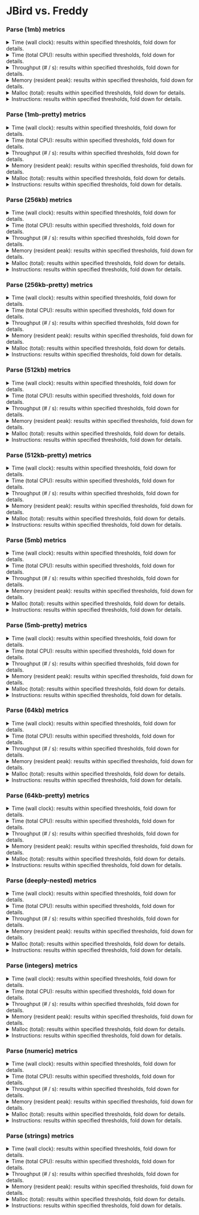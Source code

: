 # JBird vs. Freddy

### Parse (1mb) metrics

<details><summary>Time (wall clock): results within specified thresholds, fold down for details.</summary>
<p>

|         Time (wall clock) (μs) *         |        p0 |       p25 |       p50 |       p75 |       p90 |       p99 |      p100 |   Samples |
|:----------------------------------------:|----------:|----------:|----------:|----------:|----------:|----------:|----------:|----------:|
|                  freddy                  |      2948 |      3129 |      3158 |      3187 |      3222 |      3912 |      4543 |       311 |
|                  jbird                   |      1866 |      2040 |      2056 |      2078 |      2101 |      2439 |      2640 |       475 |
|                    Δ                     |     -1082 |     -1089 |     -1102 |     -1109 |     -1121 |     -1473 |     -1903 |       164 |
|              Improvement %               |        37 |        35 |        35 |        35 |        35 |        38 |        42 |       164 |

<p>
</details>

<details><summary>Time (total CPU): results within specified thresholds, fold down for details.</summary>
<p>

|         Time (total CPU) (μs) *          |        p0 |       p25 |       p50 |       p75 |       p90 |       p99 |      p100 |   Samples |
|:----------------------------------------:|----------:|----------:|----------:|----------:|----------:|----------:|----------:|----------:|
|                  freddy                  |      2950 |      3129 |      3160 |      3191 |      3224 |      3916 |      4548 |       311 |
|                  jbird                   |      1867 |      2043 |      2059 |      2080 |      2103 |      2443 |      2638 |       475 |
|                    Δ                     |     -1083 |     -1086 |     -1101 |     -1111 |     -1121 |     -1473 |     -1910 |       164 |
|              Improvement %               |        37 |        35 |        35 |        35 |        35 |        38 |        42 |       164 |

<p>
</details>

<details><summary>Throughput (# / s): results within specified thresholds, fold down for details.</summary>
<p>

|          Throughput (# / s) (#)          |        p0 |       p25 |       p50 |       p75 |       p90 |       p99 |      p100 |   Samples |
|:----------------------------------------:|----------:|----------:|----------:|----------:|----------:|----------:|----------:|----------:|
|                  freddy                  |       339 |       320 |       317 |       314 |       311 |       256 |       220 |       311 |
|                  jbird                   |       536 |       490 |       486 |       481 |       476 |       410 |       379 |       475 |
|                    Δ                     |       197 |       170 |       169 |       167 |       165 |       154 |       159 |       164 |
|              Improvement %               |        58 |        53 |        53 |        53 |        53 |        60 |        72 |       164 |

<p>
</details>

<details><summary>Memory (resident peak): results within specified thresholds, fold down for details.</summary>
<p>

|        Memory (resident peak) (M)        |        p0 |       p25 |       p50 |       p75 |       p90 |       p99 |      p100 |   Samples |
|:----------------------------------------:|----------:|----------:|----------:|----------:|----------:|----------:|----------:|----------:|
|                  freddy                  |        27 |        29 |        29 |        29 |        29 |        29 |        29 |       311 |
|                  jbird                   |        29 |        31 |        31 |        31 |        31 |        31 |        31 |       475 |
|                    Δ                     |         2 |         2 |         2 |         2 |         2 |         2 |         2 |       164 |
|              Improvement %               |        -7 |        -7 |        -7 |        -7 |        -7 |        -7 |        -7 |       164 |

<p>
</details>

<details><summary>Malloc (total): results within specified thresholds, fold down for details.</summary>
<p>

|           Malloc (total) (K) *           |        p0 |       p25 |       p50 |       p75 |       p90 |       p99 |      p100 |   Samples |
|:----------------------------------------:|----------:|----------:|----------:|----------:|----------:|----------:|----------:|----------:|
|                  freddy                  |        11 |        11 |        11 |        11 |        11 |        11 |        11 |       311 |
|                  jbird                   |        11 |        11 |        11 |        11 |        11 |        11 |        11 |       475 |
|                    Δ                     |         0 |         0 |         0 |         0 |         0 |         0 |         0 |       164 |
|              Improvement %               |         0 |         0 |         0 |         0 |         0 |         0 |         0 |       164 |

<p>
</details>

<details><summary>Instructions: results within specified thresholds, fold down for details.</summary>
<p>

|            Instructions (M) *            |        p0 |       p25 |       p50 |       p75 |       p90 |       p99 |      p100 |   Samples |
|:----------------------------------------:|----------:|----------:|----------:|----------:|----------:|----------:|----------:|----------:|
|                  freddy                  |        66 |        66 |        66 |        66 |        66 |        66 |        68 |       311 |
|                  jbird                   |        48 |        48 |        48 |        48 |        48 |        50 |        51 |       475 |
|                    Δ                     |       -18 |       -18 |       -18 |       -18 |       -18 |       -16 |       -17 |       164 |
|              Improvement %               |        27 |        27 |        27 |        27 |        27 |        24 |        25 |       164 |

<p>
</details>

### Parse (1mb-pretty) metrics

<details><summary>Time (wall clock): results within specified thresholds, fold down for details.</summary>
<p>

|         Time (wall clock) (μs) *         |        p0 |       p25 |       p50 |       p75 |       p90 |       p99 |      p100 |   Samples |
|:----------------------------------------:|----------:|----------:|----------:|----------:|----------:|----------:|----------:|----------:|
|                  freddy                  |      2969 |      3152 |      3183 |      3209 |      3234 |      3267 |      3344 |       311 |
|                  jbird                   |      1916 |      2075 |      2090 |      2105 |      2118 |      2177 |      2218 |       470 |
|                    Δ                     |     -1053 |     -1077 |     -1093 |     -1104 |     -1116 |     -1090 |     -1126 |       159 |
|              Improvement %               |        35 |        34 |        34 |        34 |        35 |        33 |        34 |       159 |

<p>
</details>

<details><summary>Time (total CPU): results within specified thresholds, fold down for details.</summary>
<p>

|         Time (total CPU) (μs) *          |        p0 |       p25 |       p50 |       p75 |       p90 |       p99 |      p100 |   Samples |
|:----------------------------------------:|----------:|----------:|----------:|----------:|----------:|----------:|----------:|----------:|
|                  freddy                  |      2972 |      3154 |      3185 |      3213 |      3236 |      3273 |      3346 |       311 |
|                  jbird                   |      1918 |      2077 |      2093 |      2107 |      2118 |      2185 |      2223 |       470 |
|                    Δ                     |     -1054 |     -1077 |     -1092 |     -1106 |     -1118 |     -1088 |     -1123 |       159 |
|              Improvement %               |        35 |        34 |        34 |        34 |        35 |        33 |        34 |       159 |

<p>
</details>

<details><summary>Throughput (# / s): results within specified thresholds, fold down for details.</summary>
<p>

|          Throughput (# / s) (#)          |        p0 |       p25 |       p50 |       p75 |       p90 |       p99 |      p100 |   Samples |
|:----------------------------------------:|----------:|----------:|----------:|----------:|----------:|----------:|----------:|----------:|
|                  freddy                  |       337 |       317 |       314 |       312 |       309 |       306 |       299 |       311 |
|                  jbird                   |       522 |       482 |       478 |       475 |       473 |       459 |       451 |       470 |
|                    Δ                     |       185 |       165 |       164 |       163 |       164 |       153 |       152 |       159 |
|              Improvement %               |        55 |        52 |        52 |        52 |        53 |        50 |        51 |       159 |

<p>
</details>

<details><summary>Memory (resident peak): results within specified thresholds, fold down for details.</summary>
<p>

|        Memory (resident peak) (M)        |        p0 |       p25 |       p50 |       p75 |       p90 |       p99 |      p100 |   Samples |
|:----------------------------------------:|----------:|----------:|----------:|----------:|----------:|----------:|----------:|----------:|
|                  freddy                  |        27 |        29 |        29 |        29 |        29 |        29 |        29 |       311 |
|                  jbird                   |        29 |        31 |        31 |        31 |        31 |        31 |        31 |       470 |
|                    Δ                     |         2 |         2 |         2 |         2 |         2 |         2 |         2 |       159 |
|              Improvement %               |        -7 |        -7 |        -7 |        -7 |        -7 |        -7 |        -7 |       159 |

<p>
</details>

<details><summary>Malloc (total): results within specified thresholds, fold down for details.</summary>
<p>

|           Malloc (total) (K) *           |        p0 |       p25 |       p50 |       p75 |       p90 |       p99 |      p100 |   Samples |
|:----------------------------------------:|----------:|----------:|----------:|----------:|----------:|----------:|----------:|----------:|
|                  freddy                  |        11 |        11 |        11 |        11 |        11 |        11 |        11 |       311 |
|                  jbird                   |        11 |        11 |        11 |        11 |        11 |        11 |        11 |       470 |
|                    Δ                     |         0 |         0 |         0 |         0 |         0 |         0 |         0 |       159 |
|              Improvement %               |         0 |         0 |         0 |         0 |         0 |         0 |         0 |       159 |

<p>
</details>

<details><summary>Instructions: results within specified thresholds, fold down for details.</summary>
<p>

|            Instructions (M) *            |        p0 |       p25 |       p50 |       p75 |       p90 |       p99 |      p100 |   Samples |
|:----------------------------------------:|----------:|----------:|----------:|----------:|----------:|----------:|----------:|----------:|
|                  freddy                  |        67 |        67 |        67 |        67 |        68 |        68 |        69 |       311 |
|                  jbird                   |        49 |        49 |        49 |        49 |        49 |        50 |        51 |       470 |
|                    Δ                     |       -18 |       -18 |       -18 |       -18 |       -19 |       -18 |       -18 |       159 |
|              Improvement %               |        27 |        27 |        27 |        27 |        28 |        26 |        26 |       159 |

<p>
</details>

### Parse (256kb) metrics

<details><summary>Time (wall clock): results within specified thresholds, fold down for details.</summary>
<p>

|         Time (wall clock) (μs) *         |        p0 |       p25 |       p50 |       p75 |       p90 |       p99 |      p100 |   Samples |
|:----------------------------------------:|----------:|----------:|----------:|----------:|----------:|----------:|----------:|----------:|
|                  freddy                  |       722 |       775 |       785 |       795 |       805 |       825 |       862 |      1213 |
|                  jbird                   |       467 |       507 |       509 |       513 |       519 |       536 |       584 |      1825 |
|                    Δ                     |      -255 |      -268 |      -276 |      -282 |      -286 |      -289 |      -278 |       612 |
|              Improvement %               |        35 |        35 |        35 |        35 |        36 |        35 |        32 |       612 |

<p>
</details>

<details><summary>Time (total CPU): results within specified thresholds, fold down for details.</summary>
<p>

|         Time (total CPU) (μs) *          |        p0 |       p25 |       p50 |       p75 |       p90 |       p99 |      p100 |   Samples |
|:----------------------------------------:|----------:|----------:|----------:|----------:|----------:|----------:|----------:|----------:|
|                  freddy                  |       723 |       777 |       787 |       797 |       808 |       828 |       864 |      1213 |
|                  jbird                   |       469 |       509 |       511 |       515 |       521 |       536 |       574 |      1825 |
|                    Δ                     |      -254 |      -268 |      -276 |      -282 |      -287 |      -292 |      -290 |       612 |
|              Improvement %               |        35 |        34 |        35 |        35 |        36 |        35 |        34 |       612 |

<p>
</details>

<details><summary>Throughput (# / s): results within specified thresholds, fold down for details.</summary>
<p>

|          Throughput (# / s) (#)          |        p0 |       p25 |       p50 |       p75 |       p90 |       p99 |      p100 |   Samples |
|:----------------------------------------:|----------:|----------:|----------:|----------:|----------:|----------:|----------:|----------:|
|                  freddy                  |      1386 |      1291 |      1274 |      1259 |      1242 |      1212 |      1159 |      1213 |
|                  jbird                   |      2142 |      1974 |      1964 |      1950 |      1929 |      1867 |      1712 |      1825 |
|                    Δ                     |       756 |       683 |       690 |       691 |       687 |       655 |       553 |       612 |
|              Improvement %               |        55 |        53 |        54 |        55 |        55 |        54 |        48 |       612 |

<p>
</details>

<details><summary>Memory (resident peak): results within specified thresholds, fold down for details.</summary>
<p>

|        Memory (resident peak) (M)        |        p0 |       p25 |       p50 |       p75 |       p90 |       p99 |      p100 |   Samples |
|:----------------------------------------:|----------:|----------:|----------:|----------:|----------:|----------:|----------:|----------:|
|                  freddy                  |        25 |        26 |        26 |        26 |        26 |        26 |        26 |      1213 |
|                  jbird                   |        26 |        27 |        27 |        27 |        27 |        27 |        27 |      1825 |
|                    Δ                     |         1 |         1 |         1 |         1 |         1 |         1 |         1 |       612 |
|              Improvement %               |        -4 |        -4 |        -4 |        -4 |        -4 |        -4 |        -4 |       612 |

<p>
</details>

<details><summary>Malloc (total): results within specified thresholds, fold down for details.</summary>
<p>

|             Malloc (total) *             |        p0 |       p25 |       p50 |       p75 |       p90 |       p99 |      p100 |   Samples |
|:----------------------------------------:|----------:|----------:|----------:|----------:|----------:|----------:|----------:|----------:|
|                  freddy                  |      2650 |      2650 |      2650 |      2650 |      2650 |      2650 |      2650 |      1213 |
|                  jbird                   |      2636 |      2636 |      2636 |      2636 |      2636 |      2636 |      2636 |      1825 |
|                    Δ                     |       -14 |       -14 |       -14 |       -14 |       -14 |       -14 |       -14 |       612 |
|              Improvement %               |         1 |         1 |         1 |         1 |         1 |         1 |         1 |       612 |

<p>
</details>

<details><summary>Instructions: results within specified thresholds, fold down for details.</summary>
<p>

|            Instructions (M) *            |        p0 |       p25 |       p50 |       p75 |       p90 |       p99 |      p100 |   Samples |
|:----------------------------------------:|----------:|----------:|----------:|----------:|----------:|----------:|----------:|----------:|
|                  freddy                  |        17 |        17 |        17 |        17 |        17 |        17 |        17 |      1213 |
|                  jbird                   |        12 |        12 |        12 |        12 |        12 |        12 |        13 |      1825 |
|                    Δ                     |        -5 |        -5 |        -5 |        -5 |        -5 |        -5 |        -4 |       612 |
|              Improvement %               |        29 |        29 |        29 |        29 |        29 |        29 |        24 |       612 |

<p>
</details>

### Parse (256kb-pretty) metrics

<details><summary>Time (wall clock): results within specified thresholds, fold down for details.</summary>
<p>

|         Time (wall clock) (μs) *         |        p0 |       p25 |       p50 |       p75 |       p90 |       p99 |      p100 |   Samples |
|:----------------------------------------:|----------:|----------:|----------:|----------:|----------:|----------:|----------:|----------:|
|                  freddy                  |       735 |       788 |       799 |       808 |       818 |       851 |       937 |      1193 |
|                  jbird                   |       469 |       514 |       518 |       524 |       530 |       549 |       581 |      1794 |
|                    Δ                     |      -266 |      -274 |      -281 |      -284 |      -288 |      -302 |      -356 |       601 |
|              Improvement %               |        36 |        35 |        35 |        35 |        35 |        35 |        38 |       601 |

<p>
</details>

<details><summary>Time (total CPU): results within specified thresholds, fold down for details.</summary>
<p>

|         Time (total CPU) (μs) *          |        p0 |       p25 |       p50 |       p75 |       p90 |       p99 |      p100 |   Samples |
|:----------------------------------------:|----------:|----------:|----------:|----------:|----------:|----------:|----------:|----------:|
|                  freddy                  |       736 |       790 |       801 |       810 |       821 |       854 |       939 |      1193 |
|                  jbird                   |       471 |       516 |       520 |       526 |       532 |       551 |       585 |      1794 |
|                    Δ                     |      -265 |      -274 |      -281 |      -284 |      -289 |      -303 |      -354 |       601 |
|              Improvement %               |        36 |        35 |        35 |        35 |        35 |        35 |        38 |       601 |

<p>
</details>

<details><summary>Throughput (# / s): results within specified thresholds, fold down for details.</summary>
<p>

|          Throughput (# / s) (#)          |        p0 |       p25 |       p50 |       p75 |       p90 |       p99 |      p100 |   Samples |
|:----------------------------------------:|----------:|----------:|----------:|----------:|----------:|----------:|----------:|----------:|
|                  freddy                  |      1361 |      1270 |      1252 |      1237 |      1223 |      1175 |      1067 |      1193 |
|                  jbird                   |      2134 |      1944 |      1931 |      1909 |      1887 |      1822 |      1722 |      1794 |
|                    Δ                     |       773 |       674 |       679 |       672 |       664 |       647 |       655 |       601 |
|              Improvement %               |        57 |        53 |        54 |        54 |        54 |        55 |        61 |       601 |

<p>
</details>

<details><summary>Memory (resident peak): results within specified thresholds, fold down for details.</summary>
<p>

|        Memory (resident peak) (M)        |        p0 |       p25 |       p50 |       p75 |       p90 |       p99 |      p100 |   Samples |
|:----------------------------------------:|----------:|----------:|----------:|----------:|----------:|----------:|----------:|----------:|
|                  freddy                  |        26 |        26 |        26 |        26 |        26 |        26 |        26 |      1193 |
|                  jbird                   |        26 |        27 |        27 |        27 |        27 |        27 |        27 |      1794 |
|                    Δ                     |         0 |         1 |         1 |         1 |         1 |         1 |         1 |       601 |
|              Improvement %               |         0 |        -4 |        -4 |        -4 |        -4 |        -4 |        -4 |       601 |

<p>
</details>

<details><summary>Malloc (total): results within specified thresholds, fold down for details.</summary>
<p>

|             Malloc (total) *             |        p0 |       p25 |       p50 |       p75 |       p90 |       p99 |      p100 |   Samples |
|:----------------------------------------:|----------:|----------:|----------:|----------:|----------:|----------:|----------:|----------:|
|                  freddy                  |      2650 |      2650 |      2650 |      2650 |      2650 |      2650 |      2650 |      1193 |
|                  jbird                   |      2636 |      2636 |      2636 |      2636 |      2636 |      2636 |      2636 |      1794 |
|                    Δ                     |       -14 |       -14 |       -14 |       -14 |       -14 |       -14 |       -14 |       601 |
|              Improvement %               |         1 |         1 |         1 |         1 |         1 |         1 |         1 |       601 |

<p>
</details>

<details><summary>Instructions: results within specified thresholds, fold down for details.</summary>
<p>

|            Instructions (M) *            |        p0 |       p25 |       p50 |       p75 |       p90 |       p99 |      p100 |   Samples |
|:----------------------------------------:|----------:|----------:|----------:|----------:|----------:|----------:|----------:|----------:|
|                  freddy                  |        17 |        17 |        17 |        17 |        17 |        17 |        17 |      1193 |
|                  jbird                   |        12 |        12 |        12 |        12 |        12 |        13 |        13 |      1794 |
|                    Δ                     |        -5 |        -5 |        -5 |        -5 |        -5 |        -4 |        -4 |       601 |
|              Improvement %               |        29 |        29 |        29 |        29 |        29 |        24 |        24 |       601 |

<p>
</details>

### Parse (512kb) metrics

<details><summary>Time (wall clock): results within specified thresholds, fold down for details.</summary>
<p>

|         Time (wall clock) (μs) *         |        p0 |       p25 |       p50 |       p75 |       p90 |       p99 |      p100 |   Samples |
|:----------------------------------------:|----------:|----------:|----------:|----------:|----------:|----------:|----------:|----------:|
|                  freddy                  |      1479 |      1571 |      1581 |      1592 |      1604 |      1629 |      1658 |       617 |
|                  jbird                   |       929 |      1009 |      1014 |      1020 |      1029 |      1053 |      1111 |       950 |
|                    Δ                     |      -550 |      -562 |      -567 |      -572 |      -575 |      -576 |      -547 |       333 |
|              Improvement %               |        37 |        36 |        36 |        36 |        36 |        35 |        33 |       333 |

<p>
</details>

<details><summary>Time (total CPU): results within specified thresholds, fold down for details.</summary>
<p>

|         Time (total CPU) (μs) *          |        p0 |       p25 |       p50 |       p75 |       p90 |       p99 |      p100 |   Samples |
|:----------------------------------------:|----------:|----------:|----------:|----------:|----------:|----------:|----------:|----------:|
|                  freddy                  |      1481 |      1573 |      1584 |      1594 |      1607 |      1634 |      1660 |       617 |
|                  jbird                   |       931 |      1011 |      1016 |      1022 |      1031 |      1060 |      1116 |       950 |
|                    Δ                     |      -550 |      -562 |      -568 |      -572 |      -576 |      -574 |      -544 |       333 |
|              Improvement %               |        37 |        36 |        36 |        36 |        36 |        35 |        33 |       333 |

<p>
</details>

<details><summary>Throughput (# / s): results within specified thresholds, fold down for details.</summary>
<p>

|          Throughput (# / s) (#)          |        p0 |       p25 |       p50 |       p75 |       p90 |       p99 |      p100 |   Samples |
|:----------------------------------------:|----------:|----------:|----------:|----------:|----------:|----------:|----------:|----------:|
|                  freddy                  |       676 |       637 |       633 |       628 |       624 |       614 |       603 |       617 |
|                  jbird                   |      1076 |       991 |       986 |       981 |       972 |       950 |       900 |       950 |
|                    Δ                     |       400 |       354 |       353 |       353 |       348 |       336 |       297 |       333 |
|              Improvement %               |        59 |        56 |        56 |        56 |        56 |        55 |        49 |       333 |

<p>
</details>

<details><summary>Memory (resident peak): results within specified thresholds, fold down for details.</summary>
<p>

|        Memory (resident peak) (M)        |        p0 |       p25 |       p50 |       p75 |       p90 |       p99 |      p100 |   Samples |
|:----------------------------------------:|----------:|----------:|----------:|----------:|----------:|----------:|----------:|----------:|
|                  freddy                  |        26 |        27 |        27 |        28 |        28 |        28 |        28 |       617 |
|                  jbird                   |        26 |        28 |        28 |        28 |        28 |        28 |        28 |       950 |
|                    Δ                     |         0 |         1 |         1 |         0 |         0 |         0 |         0 |       333 |
|              Improvement %               |         0 |        -4 |        -4 |         0 |         0 |         0 |         0 |       333 |

<p>
</details>

<details><summary>Malloc (total): results within specified thresholds, fold down for details.</summary>
<p>

|             Malloc (total) *             |        p0 |       p25 |       p50 |       p75 |       p90 |       p99 |      p100 |   Samples |
|:----------------------------------------:|----------:|----------:|----------:|----------:|----------:|----------:|----------:|----------:|
|                  freddy                  |      5279 |      5279 |      5279 |      5279 |      5279 |      5279 |      5279 |       617 |
|                  jbird                   |      5270 |      5270 |      5270 |      5270 |      5270 |      5270 |      5270 |       950 |
|                    Δ                     |        -9 |        -9 |        -9 |        -9 |        -9 |        -9 |        -9 |       333 |
|              Improvement %               |         0 |         0 |         0 |         0 |         0 |         0 |         0 |       333 |

<p>
</details>

<details><summary>Instructions: results within specified thresholds, fold down for details.</summary>
<p>

|            Instructions (M) *            |        p0 |       p25 |       p50 |       p75 |       p90 |       p99 |      p100 |   Samples |
|:----------------------------------------:|----------:|----------:|----------:|----------:|----------:|----------:|----------:|----------:|
|                  freddy                  |        33 |        33 |        33 |        33 |        33 |        34 |        34 |       617 |
|                  jbird                   |        24 |        24 |        24 |        24 |        24 |        25 |        25 |       950 |
|                    Δ                     |        -9 |        -9 |        -9 |        -9 |        -9 |        -9 |        -9 |       333 |
|              Improvement %               |        27 |        27 |        27 |        27 |        27 |        26 |        26 |       333 |

<p>
</details>

### Parse (512kb-pretty) metrics

<details><summary>Time (wall clock): results within specified thresholds, fold down for details.</summary>
<p>

|         Time (wall clock) (μs) *         |        p0 |       p25 |       p50 |       p75 |       p90 |       p99 |      p100 |   Samples |
|:----------------------------------------:|----------:|----------:|----------:|----------:|----------:|----------:|----------:|----------:|
|                  freddy                  |      1491 |      1594 |      1607 |      1619 |      1633 |      1740 |      1846 |       607 |
|                  jbird                   |       937 |      1021 |      1026 |      1031 |      1040 |      1066 |      1132 |       938 |
|                    Δ                     |      -554 |      -573 |      -581 |      -588 |      -593 |      -674 |      -714 |       331 |
|              Improvement %               |        37 |        36 |        36 |        36 |        36 |        39 |        39 |       331 |

<p>
</details>

<details><summary>Time (total CPU): results within specified thresholds, fold down for details.</summary>
<p>

|         Time (total CPU) (μs) *          |        p0 |       p25 |       p50 |       p75 |       p90 |       p99 |      p100 |   Samples |
|:----------------------------------------:|----------:|----------:|----------:|----------:|----------:|----------:|----------:|----------:|
|                  freddy                  |      1493 |      1596 |      1609 |      1622 |      1635 |      1742 |      1852 |       607 |
|                  jbird                   |       939 |      1023 |      1028 |      1034 |      1042 |      1068 |      1136 |       938 |
|                    Δ                     |      -554 |      -573 |      -581 |      -588 |      -593 |      -674 |      -716 |       331 |
|              Improvement %               |        37 |        36 |        36 |        36 |        36 |        39 |        39 |       331 |

<p>
</details>

<details><summary>Throughput (# / s): results within specified thresholds, fold down for details.</summary>
<p>

|          Throughput (# / s) (#)          |        p0 |       p25 |       p50 |       p75 |       p90 |       p99 |      p100 |   Samples |
|:----------------------------------------:|----------:|----------:|----------:|----------:|----------:|----------:|----------:|----------:|
|                  freddy                  |       671 |       627 |       623 |       618 |       612 |       575 |       542 |       607 |
|                  jbird                   |      1067 |       980 |       975 |       970 |       962 |       938 |       884 |       938 |
|                    Δ                     |       396 |       353 |       352 |       352 |       350 |       363 |       342 |       331 |
|              Improvement %               |        59 |        56 |        57 |        57 |        57 |        63 |        63 |       331 |

<p>
</details>

<details><summary>Memory (resident peak): results within specified thresholds, fold down for details.</summary>
<p>

|        Memory (resident peak) (M)        |        p0 |       p25 |       p50 |       p75 |       p90 |       p99 |      p100 |   Samples |
|:----------------------------------------:|----------:|----------:|----------:|----------:|----------:|----------:|----------:|----------:|
|                  freddy                  |        26 |        27 |        27 |        27 |        27 |        27 |        27 |       607 |
|                  jbird                   |        26 |        28 |        28 |        28 |        28 |        28 |        28 |       938 |
|                    Δ                     |         0 |         1 |         1 |         1 |         1 |         1 |         1 |       331 |
|              Improvement %               |         0 |        -4 |        -4 |        -4 |        -4 |        -4 |        -4 |       331 |

<p>
</details>

<details><summary>Malloc (total): results within specified thresholds, fold down for details.</summary>
<p>

|             Malloc (total) *             |        p0 |       p25 |       p50 |       p75 |       p90 |       p99 |      p100 |   Samples |
|:----------------------------------------:|----------:|----------:|----------:|----------:|----------:|----------:|----------:|----------:|
|                  freddy                  |      5279 |      5279 |      5279 |      5279 |      5279 |      5279 |      5279 |       607 |
|                  jbird                   |      5270 |      5270 |      5270 |      5270 |      5270 |      5270 |      5270 |       938 |
|                    Δ                     |        -9 |        -9 |        -9 |        -9 |        -9 |        -9 |        -9 |       331 |
|              Improvement %               |         0 |         0 |         0 |         0 |         0 |         0 |         0 |       331 |

<p>
</details>

<details><summary>Instructions: results within specified thresholds, fold down for details.</summary>
<p>

|            Instructions (M) *            |        p0 |       p25 |       p50 |       p75 |       p90 |       p99 |      p100 |   Samples |
|:----------------------------------------:|----------:|----------:|----------:|----------:|----------:|----------:|----------:|----------:|
|                  freddy                  |        34 |        34 |        34 |        34 |        34 |        34 |        34 |       607 |
|                  jbird                   |        24 |        24 |        24 |        24 |        24 |        25 |        26 |       938 |
|                    Δ                     |       -10 |       -10 |       -10 |       -10 |       -10 |        -9 |        -8 |       331 |
|              Improvement %               |        29 |        29 |        29 |        29 |        29 |        26 |        24 |       331 |

<p>
</details>

### Parse (5mb) metrics

<details><summary>Time (wall clock): results within specified thresholds, fold down for details.</summary>
<p>

|         Time (wall clock) (ms) *         |        p0 |       p25 |       p50 |       p75 |       p90 |       p99 |      p100 |   Samples |
|:----------------------------------------:|----------:|----------:|----------:|----------:|----------:|----------:|----------:|----------:|
|                  freddy                  |        15 |        16 |        16 |        16 |        16 |        17 |        17 |        63 |
|                  jbird                   |        10 |        11 |        11 |        11 |        11 |        12 |        12 |        92 |
|                    Δ                     |        -5 |        -5 |        -5 |        -5 |        -5 |        -5 |        -5 |        29 |
|              Improvement %               |        33 |        31 |        31 |        31 |        31 |        29 |        29 |        29 |

<p>
</details>

<details><summary>Time (total CPU): results within specified thresholds, fold down for details.</summary>
<p>

|         Time (total CPU) (ms) *          |        p0 |       p25 |       p50 |       p75 |       p90 |       p99 |      p100 |   Samples |
|:----------------------------------------:|----------:|----------:|----------:|----------:|----------:|----------:|----------:|----------:|
|                  freddy                  |        15 |        16 |        16 |        16 |        16 |        17 |        17 |        63 |
|                  jbird                   |        10 |        11 |        11 |        11 |        11 |        12 |        12 |        92 |
|                    Δ                     |        -5 |        -5 |        -5 |        -5 |        -5 |        -5 |        -5 |        29 |
|              Improvement %               |        33 |        31 |        31 |        31 |        31 |        29 |        29 |        29 |

<p>
</details>

<details><summary>Throughput (# / s): results within specified thresholds, fold down for details.</summary>
<p>

|          Throughput (# / s) (#)          |        p0 |       p25 |       p50 |       p75 |       p90 |       p99 |      p100 |   Samples |
|:----------------------------------------:|----------:|----------:|----------:|----------:|----------:|----------:|----------:|----------:|
|                  freddy                  |        65 |        63 |        63 |        63 |        62 |        58 |        58 |        63 |
|                  jbird                   |        99 |        94 |        93 |        91 |        89 |        87 |        87 |        92 |
|                    Δ                     |        34 |        31 |        30 |        28 |        27 |        29 |        29 |        29 |
|              Improvement %               |        52 |        49 |        48 |        44 |        44 |        50 |        50 |        29 |

<p>
</details>

<details><summary>Memory (resident peak): results within specified thresholds, fold down for details.</summary>
<p>

|        Memory (resident peak) (M)        |        p0 |       p25 |       p50 |       p75 |       p90 |       p99 |      p100 |   Samples |
|:----------------------------------------:|----------:|----------:|----------:|----------:|----------:|----------:|----------:|----------:|
|                  freddy                  |        35 |        46 |        46 |        46 |        46 |        46 |        46 |        63 |
|                  jbird                   |        28 |        54 |        54 |        54 |        54 |        54 |        54 |        92 |
|                    Δ                     |        -7 |         8 |         8 |         8 |         8 |         8 |         8 |        29 |
|              Improvement %               |        20 |       -17 |       -17 |       -17 |       -17 |       -17 |       -17 |        29 |

<p>
</details>

<details><summary>Malloc (total): results within specified thresholds, fold down for details.</summary>
<p>

|           Malloc (total) (K) *           |        p0 |       p25 |       p50 |       p75 |       p90 |       p99 |      p100 |   Samples |
|:----------------------------------------:|----------:|----------:|----------:|----------:|----------:|----------:|----------:|----------:|
|                  freddy                  |        53 |        53 |        53 |        53 |        53 |        53 |        53 |        63 |
|                  jbird                   |        53 |        53 |        53 |        53 |        53 |        53 |        53 |        92 |
|                    Δ                     |         0 |         0 |         0 |         0 |         0 |         0 |         0 |        29 |
|              Improvement %               |         0 |         0 |         0 |         0 |         0 |         0 |         0 |        29 |

<p>
</details>

<details><summary>Instructions: results within specified thresholds, fold down for details.</summary>
<p>

|            Instructions (M) *            |        p0 |       p25 |       p50 |       p75 |       p90 |       p99 |      p100 |   Samples |
|:----------------------------------------:|----------:|----------:|----------:|----------:|----------:|----------:|----------:|----------:|
|                  freddy                  |       332 |       333 |       333 |       333 |       333 |       338 |       338 |        63 |
|                  jbird                   |       243 |       246 |       246 |       249 |       251 |       260 |       260 |        92 |
|                    Δ                     |       -89 |       -87 |       -87 |       -84 |       -82 |       -78 |       -78 |        29 |
|              Improvement %               |        27 |        26 |        26 |        25 |        25 |        23 |        23 |        29 |

<p>
</details>

### Parse (5mb-pretty) metrics

<details><summary>Time (wall clock): results within specified thresholds, fold down for details.</summary>
<p>

|         Time (wall clock) (ms) *         |        p0 |       p25 |       p50 |       p75 |       p90 |       p99 |      p100 |   Samples |
|:----------------------------------------:|----------:|----------:|----------:|----------:|----------:|----------:|----------:|----------:|
|                  freddy                  |        15 |        16 |        16 |        16 |        16 |        17 |        17 |        62 |
|                  jbird                   |        11 |        11 |        11 |        11 |        11 |        12 |        12 |        88 |
|                    Δ                     |        -4 |        -5 |        -5 |        -5 |        -5 |        -5 |        -5 |        26 |
|              Improvement %               |        27 |        31 |        31 |        31 |        31 |        29 |        29 |        26 |

<p>
</details>

<details><summary>Time (total CPU): results within specified thresholds, fold down for details.</summary>
<p>

|         Time (total CPU) (ms) *          |        p0 |       p25 |       p50 |       p75 |       p90 |       p99 |      p100 |   Samples |
|:----------------------------------------:|----------:|----------:|----------:|----------:|----------:|----------:|----------:|----------:|
|                  freddy                  |        15 |        16 |        16 |        16 |        17 |        17 |        17 |        62 |
|                  jbird                   |        11 |        11 |        11 |        11 |        11 |        12 |        12 |        88 |
|                    Δ                     |        -4 |        -5 |        -5 |        -5 |        -6 |        -5 |        -5 |        26 |
|              Improvement %               |        27 |        31 |        31 |        31 |        35 |        29 |        29 |        26 |

<p>
</details>

<details><summary>Throughput (# / s): results within specified thresholds, fold down for details.</summary>
<p>

|          Throughput (# / s) (#)          |        p0 |       p25 |       p50 |       p75 |       p90 |       p99 |      p100 |   Samples |
|:----------------------------------------:|----------:|----------:|----------:|----------:|----------:|----------:|----------:|----------:|
|                  freddy                  |        65 |        62 |        62 |        61 |        61 |        59 |        59 |        62 |
|                  jbird                   |        93 |        89 |        88 |        88 |        87 |        86 |        86 |        88 |
|                    Δ                     |        28 |        27 |        26 |        27 |        26 |        27 |        27 |        26 |
|              Improvement %               |        43 |        44 |        42 |        44 |        43 |        46 |        46 |        26 |

<p>
</details>

<details><summary>Memory (resident peak): results within specified thresholds, fold down for details.</summary>
<p>

|        Memory (resident peak) (M)        |        p0 |       p25 |       p50 |       p75 |       p90 |       p99 |      p100 |   Samples |
|:----------------------------------------:|----------:|----------:|----------:|----------:|----------:|----------:|----------:|----------:|
|                  freddy                  |        35 |        41 |        42 |        42 |        42 |        42 |        42 |        62 |
|                  jbird                   |        34 |        51 |        51 |        52 |        52 |        52 |        52 |        88 |
|                    Δ                     |        -1 |        10 |         9 |        10 |        10 |        10 |        10 |        26 |
|              Improvement %               |         3 |       -24 |       -21 |       -24 |       -24 |       -24 |       -24 |        26 |

<p>
</details>

<details><summary>Malloc (total): results within specified thresholds, fold down for details.</summary>
<p>

|           Malloc (total) (K) *           |        p0 |       p25 |       p50 |       p75 |       p90 |       p99 |      p100 |   Samples |
|:----------------------------------------:|----------:|----------:|----------:|----------:|----------:|----------:|----------:|----------:|
|                  freddy                  |        53 |        53 |        53 |        53 |        53 |        53 |        53 |        62 |
|                  jbird                   |        53 |        53 |        53 |        53 |        53 |        53 |        53 |        88 |
|                    Δ                     |         0 |         0 |         0 |         0 |         0 |         0 |         0 |        26 |
|              Improvement %               |         0 |         0 |         0 |         0 |         0 |         0 |         0 |        26 |

<p>
</details>

<details><summary>Instructions: results within specified thresholds, fold down for details.</summary>
<p>

|            Instructions (M) *            |        p0 |       p25 |       p50 |       p75 |       p90 |       p99 |      p100 |   Samples |
|:----------------------------------------:|----------:|----------:|----------:|----------:|----------:|----------:|----------:|----------:|
|                  freddy                  |       338 |       338 |       338 |       339 |       341 |       344 |       344 |        62 |
|                  jbird                   |       250 |       254 |       254 |       254 |       255 |       263 |       263 |        88 |
|                    Δ                     |       -88 |       -84 |       -84 |       -85 |       -86 |       -81 |       -81 |        26 |
|              Improvement %               |        26 |        25 |        25 |        25 |        25 |        24 |        24 |        26 |

<p>
</details>

### Parse (64kb) metrics

<details><summary>Time (wall clock): results within specified thresholds, fold down for details.</summary>
<p>

|         Time (wall clock) (μs) *         |        p0 |       p25 |       p50 |       p75 |       p90 |       p99 |      p100 |   Samples |
|:----------------------------------------:|----------:|----------:|----------:|----------:|----------:|----------:|----------:|----------:|
|                  freddy                  |       182 |       193 |       201 |       207 |       210 |       232 |       404 |      4185 |
|                  jbird                   |       115 |       123 |       129 |       131 |       132 |       141 |       190 |      6089 |
|                    Δ                     |       -67 |       -70 |       -72 |       -76 |       -78 |       -91 |      -214 |      1904 |
|              Improvement %               |        37 |        36 |        36 |        37 |        37 |        39 |        53 |      1904 |

<p>
</details>

<details><summary>Time (total CPU): results within specified thresholds, fold down for details.</summary>
<p>

|         Time (total CPU) (μs) *          |        p0 |       p25 |       p50 |       p75 |       p90 |       p99 |      p100 |   Samples |
|:----------------------------------------:|----------:|----------:|----------:|----------:|----------:|----------:|----------:|----------:|
|                  freddy                  |       183 |       195 |       202 |       209 |       212 |       234 |       408 |      4185 |
|                  jbird                   |       116 |       125 |       131 |       133 |       134 |       143 |       185 |      6089 |
|                    Δ                     |       -67 |       -70 |       -71 |       -76 |       -78 |       -91 |      -223 |      1904 |
|              Improvement %               |        37 |        36 |        35 |        36 |        37 |        39 |        55 |      1904 |

<p>
</details>

<details><summary>Throughput (# / s): results within specified thresholds, fold down for details.</summary>
<p>

|          Throughput (# / s) (#)          |        p0 |       p25 |       p50 |       p75 |       p90 |       p99 |      p100 |   Samples |
|:----------------------------------------:|----------:|----------:|----------:|----------:|----------:|----------:|----------:|----------:|
|                  freddy                  |      5502 |      5183 |      4987 |      4835 |      4759 |      4311 |      2474 |      4185 |
|                  jbird                   |      8727 |      8127 |      7755 |      7619 |      7571 |      7123 |      5270 |      6089 |
|                    Δ                     |      3225 |      2944 |      2768 |      2784 |      2812 |      2812 |      2796 |      1904 |
|              Improvement %               |        59 |        57 |        56 |        58 |        59 |        65 |       113 |      1904 |

<p>
</details>

<details><summary>Memory (resident peak): results within specified thresholds, fold down for details.</summary>
<p>

|        Memory (resident peak) (M)        |        p0 |       p25 |       p50 |       p75 |       p90 |       p99 |      p100 |   Samples |
|:----------------------------------------:|----------:|----------:|----------:|----------:|----------:|----------:|----------:|----------:|
|                  freddy                  |        25 |        25 |        25 |        25 |        25 |        25 |        25 |      4185 |
|                  jbird                   |        25 |        26 |        26 |        26 |        26 |        26 |        26 |      6089 |
|                    Δ                     |         0 |         1 |         1 |         1 |         1 |         1 |         1 |      1904 |
|              Improvement %               |         0 |        -4 |        -4 |        -4 |        -4 |        -4 |        -4 |      1904 |

<p>
</details>

<details><summary>Malloc (total): results within specified thresholds, fold down for details.</summary>
<p>

|             Malloc (total) *             |        p0 |       p25 |       p50 |       p75 |       p90 |       p99 |      p100 |   Samples |
|:----------------------------------------:|----------:|----------:|----------:|----------:|----------:|----------:|----------:|----------:|
|                  freddy                  |       674 |       674 |       674 |       674 |       674 |       674 |       674 |      4185 |
|                  jbird                   |       662 |       662 |       662 |       662 |       662 |       662 |       662 |      6089 |
|                    Δ                     |       -12 |       -12 |       -12 |       -12 |       -12 |       -12 |       -12 |      1904 |
|              Improvement %               |         2 |         2 |         2 |         2 |         2 |         2 |         2 |      1904 |

<p>
</details>

<details><summary>Instructions: results within specified thresholds, fold down for details.</summary>
<p>

|            Instructions (K) *            |        p0 |       p25 |       p50 |       p75 |       p90 |       p99 |      p100 |   Samples |
|:----------------------------------------:|----------:|----------:|----------:|----------:|----------:|----------:|----------:|----------:|
|                  freddy                  |      4159 |      4162 |      4162 |      4162 |      4162 |      4227 |      4242 |      4185 |
|                  jbird                   |      3016 |      3017 |      3017 |      3017 |      3019 |      3090 |      3168 |      6089 |
|                    Δ                     |     -1143 |     -1145 |     -1145 |     -1145 |     -1143 |     -1137 |     -1074 |      1904 |
|              Improvement %               |        27 |        28 |        28 |        28 |        27 |        27 |        25 |      1904 |

<p>
</details>

### Parse (64kb-pretty) metrics

<details><summary>Time (wall clock): results within specified thresholds, fold down for details.</summary>
<p>

|         Time (wall clock) (μs) *         |        p0 |       p25 |       p50 |       p75 |       p90 |       p99 |      p100 |   Samples |
|:----------------------------------------:|----------:|----------:|----------:|----------:|----------:|----------:|----------:|----------:|
|                  freddy                  |       185 |       196 |       204 |       210 |       217 |       245 |       583 |      4118 |
|                  jbird                   |       117 |       125 |       131 |       132 |       136 |       147 |       183 |      6019 |
|                    Δ                     |       -68 |       -71 |       -73 |       -78 |       -81 |       -98 |      -400 |      1901 |
|              Improvement %               |        37 |        36 |        36 |        37 |        37 |        40 |        69 |      1901 |

<p>
</details>

<details><summary>Time (total CPU): results within specified thresholds, fold down for details.</summary>
<p>

|         Time (total CPU) (μs) *          |        p0 |       p25 |       p50 |       p75 |       p90 |       p99 |      p100 |   Samples |
|:----------------------------------------:|----------:|----------:|----------:|----------:|----------:|----------:|----------:|----------:|
|                  freddy                  |       187 |       197 |       206 |       212 |       219 |       245 |       465 |      4118 |
|                  jbird                   |       118 |       127 |       133 |       134 |       138 |       149 |       186 |      6019 |
|                    Δ                     |       -69 |       -70 |       -73 |       -78 |       -81 |       -96 |      -279 |      1901 |
|              Improvement %               |        37 |        36 |        35 |        37 |        37 |        39 |        60 |      1901 |

<p>
</details>

<details><summary>Throughput (# / s): results within specified thresholds, fold down for details.</summary>
<p>

|          Throughput (# / s) (#)          |        p0 |       p25 |       p50 |       p75 |       p90 |       p99 |      p100 |   Samples |
|:----------------------------------------:|----------:|----------:|----------:|----------:|----------:|----------:|----------:|----------:|
|                  freddy                  |      5402 |      5115 |      4907 |      4755 |      4619 |      4081 |      1715 |      4118 |
|                  jbird                   |      8556 |      8007 |      7651 |      7603 |      7351 |      6799 |      5455 |      6019 |
|                    Δ                     |      3154 |      2892 |      2744 |      2848 |      2732 |      2718 |      3740 |      1901 |
|              Improvement %               |        58 |        57 |        56 |        60 |        59 |        67 |       218 |      1901 |

<p>
</details>

<details><summary>Memory (resident peak): results within specified thresholds, fold down for details.</summary>
<p>

|        Memory (resident peak) (M)        |        p0 |       p25 |       p50 |       p75 |       p90 |       p99 |      p100 |   Samples |
|:----------------------------------------:|----------:|----------:|----------:|----------:|----------:|----------:|----------:|----------:|
|                  freddy                  |        25 |        25 |        25 |        25 |        25 |        25 |        25 |      4118 |
|                  jbird                   |        25 |        26 |        26 |        26 |        26 |        26 |        26 |      6019 |
|                    Δ                     |         0 |         1 |         1 |         1 |         1 |         1 |         1 |      1901 |
|              Improvement %               |         0 |        -4 |        -4 |        -4 |        -4 |        -4 |        -4 |      1901 |

<p>
</details>

<details><summary>Malloc (total): results within specified thresholds, fold down for details.</summary>
<p>

|             Malloc (total) *             |        p0 |       p25 |       p50 |       p75 |       p90 |       p99 |      p100 |   Samples |
|:----------------------------------------:|----------:|----------:|----------:|----------:|----------:|----------:|----------:|----------:|
|                  freddy                  |       674 |       674 |       674 |       674 |       674 |       674 |       674 |      4118 |
|                  jbird                   |       662 |       662 |       662 |       662 |       662 |       662 |       662 |      6019 |
|                    Δ                     |       -12 |       -12 |       -12 |       -12 |       -12 |       -12 |       -12 |      1901 |
|              Improvement %               |         2 |         2 |         2 |         2 |         2 |         2 |         2 |      1901 |

<p>
</details>

<details><summary>Instructions: results within specified thresholds, fold down for details.</summary>
<p>

|            Instructions (K) *            |        p0 |       p25 |       p50 |       p75 |       p90 |       p99 |      p100 |   Samples |
|:----------------------------------------:|----------:|----------:|----------:|----------:|----------:|----------:|----------:|----------:|
|                  freddy                  |      4242 |      4243 |      4243 |      4243 |      4248 |      4309 |      4517 |      4118 |
|                  jbird                   |      3062 |      3064 |      3064 |      3064 |      3064 |      3138 |      3208 |      6019 |
|                    Δ                     |     -1180 |     -1179 |     -1179 |     -1179 |     -1184 |     -1171 |     -1309 |      1901 |
|              Improvement %               |        28 |        28 |        28 |        28 |        28 |        27 |        29 |      1901 |

<p>
</details>

### Parse (deeply-nested) metrics

<details><summary>Time (wall clock): results within specified thresholds, fold down for details.</summary>
<p>

|         Time (wall clock) (μs) *         |        p0 |       p25 |       p50 |       p75 |       p90 |       p99 |      p100 |   Samples |
|:----------------------------------------:|----------:|----------:|----------:|----------:|----------:|----------:|----------:|----------:|
|                  freddy                  |        55 |        58 |        63 |        64 |        66 |        76 |       307 |     10343 |
|                  jbird                   |        48 |        49 |        53 |        54 |        54 |        61 |        80 |     11945 |
|                    Δ                     |        -7 |        -9 |       -10 |       -10 |       -12 |       -15 |      -227 |      1602 |
|              Improvement %               |        13 |        16 |        16 |        16 |        18 |        20 |        74 |      1602 |

<p>
</details>

<details><summary>Time (total CPU): results within specified thresholds, fold down for details.</summary>
<p>

|         Time (total CPU) (μs) *          |        p0 |       p25 |       p50 |       p75 |       p90 |       p99 |      p100 |   Samples |
|:----------------------------------------:|----------:|----------:|----------:|----------:|----------:|----------:|----------:|----------:|
|                  freddy                  |        57 |        60 |        65 |        66 |        68 |        78 |       238 |     10343 |
|                  jbird                   |        49 |        50 |        55 |        56 |        56 |        64 |        80 |     11945 |
|                    Δ                     |        -8 |       -10 |       -10 |       -10 |       -12 |       -14 |      -158 |      1602 |
|              Improvement %               |        14 |        17 |        15 |        15 |        18 |        18 |        66 |      1602 |

<p>
</details>

<details><summary>Throughput (# / s): results within specified thresholds, fold down for details.</summary>
<p>

|          Throughput (# / s) (K)          |        p0 |       p25 |       p50 |       p75 |       p90 |       p99 |      p100 |   Samples |
|:----------------------------------------:|----------:|----------:|----------:|----------:|----------:|----------:|----------:|----------:|
|                  freddy                  |        18 |        17 |        16 |        16 |        15 |        13 |         3 |     10343 |
|                  jbird                   |        21 |        21 |        19 |        19 |        18 |        16 |        12 |     11945 |
|                    Δ                     |         3 |         4 |         3 |         3 |         3 |         3 |         9 |      1602 |
|              Improvement %               |        17 |        24 |        19 |        19 |        20 |        23 |       300 |      1602 |

<p>
</details>

<details><summary>Memory (resident peak): results within specified thresholds, fold down for details.</summary>
<p>

|        Memory (resident peak) (M)        |        p0 |       p25 |       p50 |       p75 |       p90 |       p99 |      p100 |   Samples |
|:----------------------------------------:|----------:|----------:|----------:|----------:|----------:|----------:|----------:|----------:|
|                  freddy                  |        25 |        25 |        25 |        25 |        25 |        25 |        25 |     10343 |
|                  jbird                   |        25 |        25 |        25 |        25 |        25 |        25 |        25 |     11945 |
|                    Δ                     |         0 |         0 |         0 |         0 |         0 |         0 |         0 |      1602 |
|              Improvement %               |         0 |         0 |         0 |         0 |         0 |         0 |         0 |      1602 |

<p>
</details>

<details><summary>Malloc (total): results within specified thresholds, fold down for details.</summary>
<p>

|             Malloc (total) *             |        p0 |       p25 |       p50 |       p75 |       p90 |       p99 |      p100 |   Samples |
|:----------------------------------------:|----------:|----------:|----------:|----------:|----------:|----------:|----------:|----------:|
|                  freddy                  |       308 |       308 |       308 |       308 |       308 |       308 |       308 |     10343 |
|                  jbird                   |       153 |       153 |       153 |       153 |       153 |       153 |       153 |     11945 |
|                    Δ                     |      -155 |      -155 |      -155 |      -155 |      -155 |      -155 |      -155 |      1602 |
|              Improvement %               |        50 |        50 |        50 |        50 |        50 |        50 |        50 |      1602 |

<p>
</details>

<details><summary>Instructions: results within specified thresholds, fold down for details.</summary>
<p>

|            Instructions (K) *            |        p0 |       p25 |       p50 |       p75 |       p90 |       p99 |      p100 |   Samples |
|:----------------------------------------:|----------:|----------:|----------:|----------:|----------:|----------:|----------:|----------:|
|                  freddy                  |      1615 |      1616 |      1616 |      1616 |      1617 |      1650 |      1722 |     10343 |
|                  jbird                   |      1316 |      1317 |      1317 |      1317 |      1317 |      1346 |      1364 |     11945 |
|                    Δ                     |      -299 |      -299 |      -299 |      -299 |      -300 |      -304 |      -358 |      1602 |
|              Improvement %               |        19 |        19 |        19 |        19 |        19 |        18 |        21 |      1602 |

<p>
</details>

### Parse (integers) metrics

<details><summary>Time (wall clock): results within specified thresholds, fold down for details.</summary>
<p>

|         Time (wall clock) (μs) *         |        p0 |       p25 |       p50 |       p75 |       p90 |       p99 |      p100 |   Samples |
|:----------------------------------------:|----------:|----------:|----------:|----------:|----------:|----------:|----------:|----------:|
|                  freddy                  |        90 |        93 |       100 |       101 |       103 |       113 |       161 |      7533 |
|                  jbird                   |        87 |        93 |        97 |        98 |        98 |       107 |       159 |      7833 |
|                    Δ                     |        -3 |         0 |        -3 |        -3 |        -5 |        -6 |        -2 |       300 |
|              Improvement %               |         3 |         0 |         3 |         3 |         5 |         5 |         1 |       300 |

<p>
</details>

<details><summary>Time (total CPU): results within specified thresholds, fold down for details.</summary>
<p>

|         Time (total CPU) (μs) *          |        p0 |       p25 |       p50 |       p75 |       p90 |       p99 |      p100 |   Samples |
|:----------------------------------------:|----------:|----------:|----------:|----------:|----------:|----------:|----------:|----------:|
|                  freddy                  |        91 |        95 |       102 |       103 |       105 |       115 |       166 |      7533 |
|                  jbird                   |        89 |        95 |        99 |       100 |       100 |       109 |       163 |      7833 |
|                    Δ                     |        -2 |         0 |        -3 |        -3 |        -5 |        -6 |        -3 |       300 |
|              Improvement %               |         2 |         0 |         3 |         3 |         5 |         5 |         2 |       300 |

<p>
</details>

<details><summary>Throughput (# / s): results within specified thresholds, fold down for details.</summary>
<p>

|          Throughput (# / s) (K)          |        p0 |       p25 |       p50 |       p75 |       p90 |       p99 |      p100 |   Samples |
|:----------------------------------------:|----------:|----------:|----------:|----------:|----------:|----------:|----------:|----------:|
|                  freddy                  |        11 |        11 |        10 |        10 |        10 |         9 |         6 |      7533 |
|                  jbird                   |        11 |        11 |        10 |        10 |        10 |         9 |         6 |      7833 |
|                    Δ                     |         0 |         0 |         0 |         0 |         0 |         0 |         0 |       300 |
|              Improvement %               |         0 |         0 |         0 |         0 |         0 |         0 |         0 |       300 |

<p>
</details>

<details><summary>Memory (resident peak): results within specified thresholds, fold down for details.</summary>
<p>

|        Memory (resident peak) (M)        |        p0 |       p25 |       p50 |       p75 |       p90 |       p99 |      p100 |   Samples |
|:----------------------------------------:|----------:|----------:|----------:|----------:|----------:|----------:|----------:|----------:|
|                  freddy                  |        25 |        26 |        26 |        26 |        26 |        26 |        26 |      7533 |
|                  jbird                   |        25 |        26 |        26 |        26 |        26 |        26 |        26 |      7833 |
|                    Δ                     |         0 |         0 |         0 |         0 |         0 |         0 |         0 |       300 |
|              Improvement %               |         0 |         0 |         0 |         0 |         0 |         0 |         0 |       300 |

<p>
</details>

<details><summary>Malloc (total): results within specified thresholds, fold down for details.</summary>
<p>

|             Malloc (total) *             |        p0 |       p25 |       p50 |       p75 |       p90 |       p99 |      p100 |   Samples |
|:----------------------------------------:|----------:|----------:|----------:|----------:|----------:|----------:|----------:|----------:|
|                  freddy                  |       216 |       216 |       216 |       216 |       216 |       216 |       216 |      7533 |
|                  jbird                   |        18 |        18 |        18 |        18 |        18 |        18 |        18 |      7833 |
|                    Δ                     |      -198 |      -198 |      -198 |      -198 |      -198 |      -198 |      -198 |       300 |
|              Improvement %               |        92 |        92 |        92 |        92 |        92 |        92 |        92 |       300 |

<p>
</details>

<details><summary>Instructions: results within specified thresholds, fold down for details.</summary>
<p>

|            Instructions (K) *            |        p0 |       p25 |       p50 |       p75 |       p90 |       p99 |      p100 |   Samples |
|:----------------------------------------:|----------:|----------:|----------:|----------:|----------:|----------:|----------:|----------:|
|                  freddy                  |      2661 |      2662 |      2662 |      2662 |      2664 |      2683 |      2836 |      7533 |
|                  jbird                   |      2649 |      2650 |      2650 |      2650 |      2650 |      2658 |      2881 |      7833 |
|                    Δ                     |       -12 |       -12 |       -12 |       -12 |       -14 |       -25 |        45 |       300 |
|              Improvement %               |         0 |         0 |         0 |         0 |         1 |         1 |        -2 |       300 |

<p>
</details>

### Parse (numeric) metrics

<details><summary>Time (wall clock): results within specified thresholds, fold down for details.</summary>
<p>

|         Time (wall clock) (μs) *         |        p0 |       p25 |       p50 |       p75 |       p90 |       p99 |      p100 |   Samples |
|:----------------------------------------:|----------:|----------:|----------:|----------:|----------:|----------:|----------:|----------:|
|                  freddy                  |        83 |        86 |        89 |        94 |        96 |       105 |       167 |      8096 |
|                  jbird                   |        52 |        58 |        60 |        61 |        63 |        69 |       141 |     10962 |
|                    Δ                     |       -31 |       -28 |       -29 |       -33 |       -33 |       -36 |       -26 |      2866 |
|              Improvement %               |        37 |        33 |        33 |        35 |        34 |        34 |        16 |      2866 |

<p>
</details>

<details><summary>Time (total CPU): results within specified thresholds, fold down for details.</summary>
<p>

|         Time (total CPU) (μs) *          |        p0 |       p25 |       p50 |       p75 |       p90 |       p99 |      p100 |   Samples |
|:----------------------------------------:|----------:|----------:|----------:|----------:|----------:|----------:|----------:|----------:|
|                  freddy                  |        84 |        87 |        91 |        96 |        97 |       108 |       147 |      8096 |
|                  jbird                   |        54 |        60 |        62 |        63 |        65 |        72 |       145 |     10962 |
|                    Δ                     |       -30 |       -27 |       -29 |       -33 |       -32 |       -36 |        -2 |      2866 |
|              Improvement %               |        36 |        31 |        32 |        34 |        33 |        33 |         1 |      2866 |

<p>
</details>

<details><summary>Throughput (# / s): results within specified thresholds, fold down for details.</summary>
<p>

|          Throughput (# / s) (K)          |        p0 |       p25 |       p50 |       p75 |       p90 |       p99 |      p100 |   Samples |
|:----------------------------------------:|----------:|----------:|----------:|----------:|----------:|----------:|----------:|----------:|
|                  freddy                  |        12 |        12 |        11 |        11 |        10 |        10 |         6 |      8096 |
|                  jbird                   |        19 |        17 |        17 |        16 |        16 |        15 |         7 |     10962 |
|                    Δ                     |         7 |         5 |         6 |         5 |         6 |         5 |         1 |      2866 |
|              Improvement %               |        58 |        42 |        55 |        45 |        60 |        50 |        17 |      2866 |

<p>
</details>

<details><summary>Memory (resident peak): results within specified thresholds, fold down for details.</summary>
<p>

|        Memory (resident peak) (M)        |        p0 |       p25 |       p50 |       p75 |       p90 |       p99 |      p100 |   Samples |
|:----------------------------------------:|----------:|----------:|----------:|----------:|----------:|----------:|----------:|----------:|
|                  freddy                  |        25 |        26 |        26 |        26 |        26 |        26 |        26 |      8096 |
|                  jbird                   |        25 |        26 |        26 |        26 |        26 |        26 |        26 |     10962 |
|                    Δ                     |         0 |         0 |         0 |         0 |         0 |         0 |         0 |      2866 |
|              Improvement %               |         0 |         0 |         0 |         0 |         0 |         0 |         0 |      2866 |

<p>
</details>

<details><summary>Malloc (total): results within specified thresholds, fold down for details.</summary>
<p>

|             Malloc (total) *             |        p0 |       p25 |       p50 |       p75 |       p90 |       p99 |      p100 |   Samples |
|:----------------------------------------:|----------:|----------:|----------:|----------:|----------:|----------:|----------:|----------:|
|                  freddy                  |        13 |        13 |        13 |        13 |        13 |        13 |        13 |      8096 |
|                  jbird                   |        10 |        10 |        10 |        10 |        10 |        10 |        10 |     10962 |
|                    Δ                     |        -3 |        -3 |        -3 |        -3 |        -3 |        -3 |        -3 |      2866 |
|              Improvement %               |        23 |        23 |        23 |        23 |        23 |        23 |        23 |      2866 |

<p>
</details>

<details><summary>Instructions: results within specified thresholds, fold down for details.</summary>
<p>

|            Instructions (K) *            |        p0 |       p25 |       p50 |       p75 |       p90 |       p99 |      p100 |   Samples |
|:----------------------------------------:|----------:|----------:|----------:|----------:|----------:|----------:|----------:|----------:|
|                  freddy                  |      1800 |      1801 |      1801 |      1801 |      1801 |      1808 |      1891 |      8096 |
|                  jbird                   |      1614 |      1615 |      1615 |      1615 |      1615 |      1621 |      1744 |     10962 |
|                    Δ                     |      -186 |      -186 |      -186 |      -186 |      -186 |      -187 |      -147 |      2866 |
|              Improvement %               |        10 |        10 |        10 |        10 |        10 |        10 |         8 |      2866 |

<p>
</details>

### Parse (strings) metrics

<details><summary>Time (wall clock): results within specified thresholds, fold down for details.</summary>
<p>

|         Time (wall clock) (μs) *         |        p0 |       p25 |       p50 |       p75 |       p90 |       p99 |      p100 |   Samples |
|:----------------------------------------:|----------:|----------:|----------:|----------:|----------:|----------:|----------:|----------:|
|                  freddy                  |       102 |       110 |       116 |       121 |       125 |       144 |       499 |      6528 |
|                  jbird                   |        28 |        31 |        31 |        32 |        34 |        38 |       469 |     15171 |
|                    Δ                     |       -74 |       -79 |       -85 |       -89 |       -91 |      -106 |       -30 |      8643 |
|              Improvement %               |        73 |        72 |        73 |        74 |        73 |        74 |         6 |      8643 |

<p>
</details>

<details><summary>Time (total CPU): results within specified thresholds, fold down for details.</summary>
<p>

|         Time (total CPU) (μs) *          |        p0 |       p25 |       p50 |       p75 |       p90 |       p99 |      p100 |   Samples |
|:----------------------------------------:|----------:|----------:|----------:|----------:|----------:|----------:|----------:|----------:|
|                  freddy                  |       104 |       111 |       118 |       123 |       127 |       146 |       231 |      6528 |
|                  jbird                   |        29 |        32 |        33 |        34 |        36 |        41 |       212 |     15171 |
|                    Δ                     |       -75 |       -79 |       -85 |       -89 |       -91 |      -105 |       -19 |      8643 |
|              Improvement %               |        72 |        71 |        72 |        72 |        72 |        72 |         8 |      8643 |

<p>
</details>

<details><summary>Throughput (# / s): results within specified thresholds, fold down for details.</summary>
<p>

|          Throughput (# / s) (K)          |        p0 |       p25 |       p50 |       p75 |       p90 |       p99 |      p100 |   Samples |
|:----------------------------------------:|----------:|----------:|----------:|----------:|----------:|----------:|----------:|----------:|
|                  freddy                  |      9760 |      9119 |      8599 |      8263 |      8007 |      6955 |      2005 |      6528 |
|                  jbird                   |     36310 |     32751 |     31919 |     31631 |     29311 |     26127 |      2134 |     15171 |
|                    Δ                     |     26550 |     23632 |     23320 |     23368 |     21304 |     19172 |       129 |      8643 |
|              Improvement %               |       272 |       259 |       271 |       283 |       266 |       276 |         6 |      8643 |

<p>
</details>

<details><summary>Memory (resident peak): results within specified thresholds, fold down for details.</summary>
<p>

|        Memory (resident peak) (M)        |        p0 |       p25 |       p50 |       p75 |       p90 |       p99 |      p100 |   Samples |
|:----------------------------------------:|----------:|----------:|----------:|----------:|----------:|----------:|----------:|----------:|
|                  freddy                  |        25 |        25 |        25 |        25 |        25 |        25 |        25 |      6528 |
|                  jbird                   |        25 |        25 |        25 |        25 |        25 |        25 |        25 |     15171 |
|                    Δ                     |         0 |         0 |         0 |         0 |         0 |         0 |         0 |      8643 |
|              Improvement %               |         0 |         0 |         0 |         0 |         0 |         0 |         0 |      8643 |

<p>
</details>

<details><summary>Malloc (total): results within specified thresholds, fold down for details.</summary>
<p>

|             Malloc (total) *             |        p0 |       p25 |       p50 |       p75 |       p90 |       p99 |      p100 |   Samples |
|:----------------------------------------:|----------:|----------:|----------:|----------:|----------:|----------:|----------:|----------:|
|                  freddy                  |        89 |        89 |        89 |        89 |        89 |        89 |        89 |      6528 |
|                  jbird                   |        77 |        77 |        77 |        77 |        77 |        77 |        77 |     15171 |
|                    Δ                     |       -12 |       -12 |       -12 |       -12 |       -12 |       -12 |       -12 |      8643 |
|              Improvement %               |        13 |        13 |        13 |        13 |        13 |        13 |        13 |      8643 |

<p>
</details>

<details><summary>Instructions: results within specified thresholds, fold down for details.</summary>
<p>

|            Instructions (K) *            |        p0 |       p25 |       p50 |       p75 |       p90 |       p99 |      p100 |   Samples |
|:----------------------------------------:|----------:|----------:|----------:|----------:|----------:|----------:|----------:|----------:|
|                  freddy                  |      2104 |      2105 |      2105 |      2105 |      2107 |      2120 |      2173 |      6528 |
|                  jbird                   |       878 |       879 |       879 |       879 |       879 |       885 |      1169 |     15171 |
|                    Δ                     |     -1226 |     -1226 |     -1226 |     -1226 |     -1228 |     -1235 |     -1004 |      8643 |
|              Improvement %               |        58 |        58 |        58 |        58 |        58 |        58 |        46 |      8643 |

<p>
</details>

